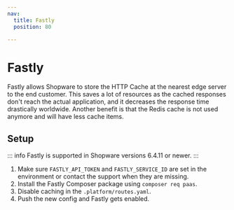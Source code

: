```yaml
---
nav:
  title: Fastly
  position: 80

---
```


# Fastly

Fastly allows Shopware to store the HTTP Cache at the nearest edge server to the end customer. This saves a lot of resources as the cached responses don't reach the actual application, and it decreases the response time drastically worldwide. Another benefit is that the Redis cache is not used anymore and will have less cache items.

## Setup

::: info
Fastly is supported in Shopware versions 6.4.11 or newer.
:::

1. Make sure `FASTLY_API_TOKEN` and `FASTLY_SERVICE_ID` are set in the environment or contact the support when they are missing.
1. Install the Fastly Composer package using `composer req paas`.
1. Disable caching in the `.platform/routes.yaml`.
1. Push the new config and Fastly gets enabled.

